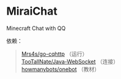 # MiraiChat
Minecraft Chat with QQ  

依赖：
> [Mrs4s/go-cqhttp](https://github.com/Mrs4s/go-cqhttp) （运行）  
> [TooTallNate/Java-WebSocket](https://github.com/TooTallNate/Java-WebSocket) （连接）  
> [howmanybots/onebot](https://github.com/howmanybots/onebot) （教材）
